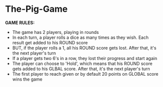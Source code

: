 # The-Pig-Game

**GAME RULES:**

* The game has 2 players, playing in rounds
* In each turn, a player rolls a dice as many times as they wish. Each result get added to his ROUND score
* BUT, if the player rolls a 1, all his ROUND score gets lost. After that, it's the next player's turn
* If a player gets two 6's in a row, they lost their progress and start again
* The player can choose to 'Hold', which means that his ROUND score gets added to his GLBAL score. After that, it's the next player's turn
* The first player to reach given or by default 20 points on GLOBAL score wins the game

